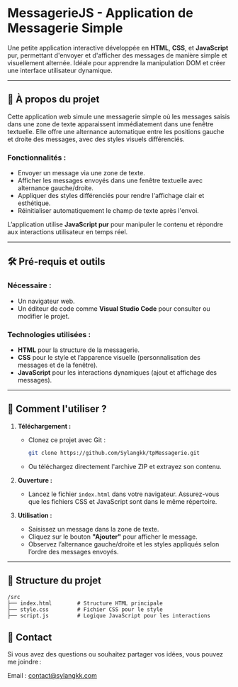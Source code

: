 # **MessagerieJS - Application de Messagerie Simple**

Une petite application interactive développée en **HTML**, **CSS**, et **JavaScript** pur, permettant d'envoyer et d'afficher des messages de manière simple et visuellement alternée. Idéale pour apprendre la manipulation DOM et créer une interface utilisateur dynamique.

---

## **📝 À propos du projet**

Cette application web simule une messagerie simple où les messages saisis dans une zone de texte apparaissent immédiatement dans une fenêtre textuelle. Elle offre une alternance automatique entre les positions gauche et droite des messages, avec des styles visuels différenciés.

### **Fonctionnalités :**
- Envoyer un message via une zone de texte.
- Afficher les messages envoyés dans une fenêtre textuelle avec alternance gauche/droite.
- Appliquer des styles différenciés pour rendre l'affichage clair et esthétique.
- Réinitialiser automatiquement le champ de texte après l'envoi.

L’application utilise **JavaScript pur** pour manipuler le contenu et répondre aux interactions utilisateur en temps réel.

---

## **🛠️ Pré-requis et outils**

### Nécessaire :
- Un navigateur web.
- Un éditeur de code comme **Visual Studio Code** pour consulter ou modifier le projet.

### **Technologies utilisées :**
- **HTML** pour la structure de la messagerie.
- **CSS** pour le style et l’apparence visuelle (personnalisation des messages et de la fenêtre).
- **JavaScript** pour les interactions dynamiques (ajout et affichage des messages).

---

## **🚀 Comment l'utiliser ?**

1. **Téléchargement :**
   - Clonez ce projet avec Git :
     ```bash
     git clone https://github.com/Sylangkk/tpMessagerie.git
     ```
   - Ou téléchargez directement l'archive ZIP et extrayez son contenu.

2. **Ouverture :**
   - Lancez le fichier `index.html` dans votre navigateur. Assurez-vous que les fichiers CSS et JavaScript sont dans le même répertoire.

3. **Utilisation :**
   - Saisissez un message dans la zone de texte.
   - Cliquez sur le bouton **"Ajouter"** pour afficher le message.
   - Observez l’alternance gauche/droite et les styles appliqués selon l’ordre des messages envoyés.

---

## **📂 Structure du projet**

```plaintext
/src
├── index.html        # Structure HTML principale
├── style.css         # Fichier CSS pour le style
├── script.js         # Logique JavaScript pour les interactions
```

## 📧 Contact
Si vous avez des questions ou souhaitez partager vos idées, vous pouvez me joindre :

Email : contact@sylangkk.com